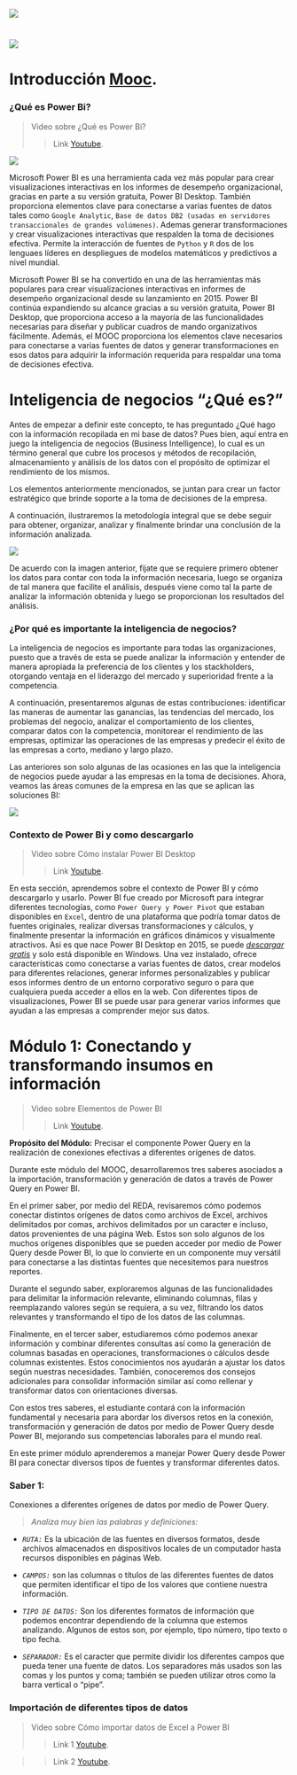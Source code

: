 
![](que-es-power-bi.jpg "")

#
![](creatividad-para-web-power-bi-ab-bajo-peso-542x377-1.png "")

# **Introducción** [**Mooc**](https://www.techtarget.com/whatis/definition/massively-open-online-course-MOOC).


### **¿Qué es Power Bi?**

 > Video sobre ¿Qué es Power Bi?
 >>Link [Youtube](https://www.youtube.com/watch?v=3UEI5ovGx4E).

 ![](PowerQueryPowerpivotPowwerview.jpg "")

 Microsoft Power BI es una herramienta cada vez más popular para crear visualizaciones interactivas en los informes de desempeño organizacional, gracias en parte a su versión gratuita, Power BI Desktop. También proporciona elementos clave para conectarse a varias fuentes de datos tales como `Google Analytic`, `Base de datos DB2 (usadas en servidores transaccionales de grandes volúmenes)`. Ademas generar transformaciones y crear visualizaciones interactivas que respalden la toma de decisiones efectiva.
 Permite la interacción de fuentes  de `Python` y `R` dos de los lenguaes líderes en despliegues de modelos matemáticos y predictivos a nivel mundial.

 Microsoft Power BI se ha convertido en una de las herramientas más populares para crear visualizaciones interactivas en informes de desempeño organizacional desde su lanzamiento en 2015. Power BI continúa expandiendo su alcance gracias a su versión gratuita, Power BI Desktop, que proporciona acceso a la mayoría de las funcionalidades necesarias para diseñar y publicar cuadros de mando organizativos fácilmente. Además, el MOOC proporciona los elementos clave necesarios para conectarse a varias fuentes de datos y generar transformaciones en esos datos para adquirir la información requerida para respaldar una toma de decisiones efectiva.
 # **Inteligencia de negocios “¿Qué es?”**
 Antes de empezar a definir este concepto, te has preguntado ¿Qué hago con la información recopilada en mi base de datos? Pues bien, aquí entra en juego la inteligencia de negocios (Business Intelligence), lo cual es un término general que cubre los procesos y métodos de recopilación, almacenamiento y análisis de los datos con el propósito de optimizar el rendimiento de los mismos.

 Los elementos anteriormente mencionados, se juntan para crear un factor estratégico que brinde soporte a la toma de decisiones de la empresa.

 A continuación, ilustraremos la metodología integral que se debe seguir para obtener, organizar, analizar y finalmente brindar una conclusión de la información analizada.

 ![](image.png "")

 De acuerdo con la imagen anterior, fijate que se requiere primero obtener los datos para contar con toda la información necesaria, luego se organiza de tal manera que facilite el análisis, después viene como tal la parte de analizar la información obtenida y luego se proporcionan los resultados del análisis.

 ### **¿Por qué es importante la inteligencia de negocios?**

 La inteligencia de negocios es importante para todas las organizaciones, puesto que a través de esta se puede analizar la información y entender de manera apropiada la preferencia de los clientes y los stackholders, otorgando ventaja en el liderazgo del mercado y superioridad frente a la competencia.
 
 A continuación, presentaremos algunas de estas contribuciones: identificar las maneras de aumentar las ganancias, las tendencias del mercado, los problemas del negocio, analizar el comportamiento de los clientes, comparar datos con la competencia, monitorear el rendimiento de las empresas, optimizar las operaciones de las empresas y predecir el éxito de las empresas a corto, mediano y largo plazo.

 Las anteriores son solo algunas de las ocasiones en las que la inteligencia de negocios puede ayudar a las empresas en la toma de decisiones. Ahora, veamos las áreas comunes de la empresa en las que se aplican las soluciones BI:

 ![](image(1).png "")


 ### **Contexto de Power Bi y como descargarlo**
  > Video sobre Cómo instalar Power BI Desktop
  >>Link [Youtube](https://youtu.be/Ri7GiZL6vtQ).

   En esta sección, aprendemos sobre el contexto de Power BI y cómo descargarlo y usarlo. Power BI fue creado por Microsoft para integrar diferentes tecnologías, como  `Power Query y Power Pivot` que estaban disponibles en `Excel`, dentro de una plataforma que podría tomar datos de fuentes originales, realizar diversas transformaciones y cálculos, y finalmente presentar la información en gráficos dinámicos y visualmente atractivos. Asi es que nace Power BI Desktop en 2015, se puede [*descargar gratis*](https://onx.la/4e5e5) y solo está disponible en Windows. Una vez instalado, ofrece características como conectarse a varias fuentes de datos, crear modelos para diferentes relaciones, generar informes personalizables y publicar esos informes dentro de un entorno corporativo seguro o para que cualquiera pueda acceder a ellos en la web. Con diferentes tipos de visualizaciones, Power BI se puede usar para generar varios informes que ayudan a las empresas a comprender mejor sus datos.

# Módulo 1: Conectando y transformando insumos en información
> Video sobre Elementos de Power BI
  >>Link [Youtube](https://youtu.be/W6AQrpC_Q1Y ).

 **Propósito del Módulo:** Precisar el componente Power Query en la realización de conexiones efectivas a diferentes orígenes de datos.

 Durante este módulo del MOOC, desarrollaremos tres saberes asociados a la importación, transformación y generación de datos a través de Power Query en Power BI.

 En el primer saber, por medio del REDA, revisaremos cómo podemos conectar distintos orígenes de datos como archivos de Excel, archivos delimitados por comas, archivos delimitados por un caracter e incluso, datos provenientes de una página Web. Estos son solo algunos de los muchos orígenes disponibles que se pueden acceder por medio de Power Query desde Power BI, lo que lo convierte en un componente muy versátil para conectarse a las distintas fuentes que necesitemos para nuestros reportes.

 Durante el segundo saber, exploraremos algunas de las funcionalidades para delimitar la información relevante, eliminando columnas,  filas y reemplazando valores según se requiera, a su vez,  filtrando los datos relevantes y transformando el tipo de los datos de las columnas.

 Finalmente, en el tercer saber, estudiaremos cómo podemos anexar información y combinar diferentes consultas así como la generación de columnas basadas en operaciones, transformaciones o cálculos desde columnas existentes. Estos conocimientos nos ayudarán a ajustar los datos según nuestras necesidades. También, conoceremos dos consejos adicionales para consolidar información similar así como rellenar y transformar datos con orientaciones diversas.

 Con estos tres saberes, el estudiante contará con la información fundamental y necesaria para abordar los diversos retos en la conexión, transformación y generación de datos por medio de Power Query desde Power BI, mejorando sus competencias laborales para el mundo real.

 En este primer módulo aprenderemos a manejar Power Query desde Power BI para conectar diversos tipos de fuentes y transformar diferentes datos.

 ### **Saber 1:** 
 Conexiones a diferentes orígenes de datos por medio de Power Query.

 > *Analiza muy bien las palabras y definiciones:*

 * *`RUTA:`* Es la ubicación de las fuentes en diversos formatos, desde archivos almacenados en dispositivos locales de un computador hasta recursos disponibles en páginas Web.
 
 * *`CAMPOS:`* son las columnas o títulos de las diferentes fuentes de datos que permiten identificar el tipo de los valores que contiene nuestra información.

 * *`TIPO DE DATOS:`* Son los diferentes formatos de información que podemos encontrar dependiendo de la columna que estemos analizando. Algunos de estos son, por ejemplo, tipo número, tipo texto o tipo fecha.

 * *`SEPARADOR:`* Es el caracter que permite dividir los diferentes campos que pueda tener una fuente de datos. Los separadores más usados son las comas y los puntos y coma; también se pueden utilizar otros como la barra vertical o “pipe”.
 
 ### **Importación de diferentes tipos de datos**
 > Video sobre Cómo importar datos de Excel a Power BI
 >>Link 1 [Youtube](https://youtu.be/uHC7OHd0O1Y).

 >>Link 2 [Youtube](https://youtu.be/jhsHCZZXoz4).